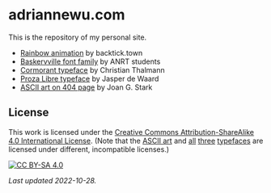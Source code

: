 # adriannewu.com

This is the repository of my personal site.

- [Rainbow animation](https://backtick.town/#1) by backtick.town
- [Baskervville font family](https://github.com/anrt-type/ANRT-Baskervville) by ANRT students
- [Cormorant typeface](https://github.com/CatharsisFonts/Cormorant) by Christian Thalmann
- [Proza Libre typeface](https://github.com/jasperdewaard/Proza-Libre) by Jasper de Waard
- [ASCII art on 404 page](https://www.geocities.ws/SoHo/7373/pets.html) by Joan G. Stark

## License

This work is licensed under the
[Creative Commons Attribution-ShareAlike 4.0 International License][cc-by-sa]. (Note that the [ASCII art](https://www.geocities.ws/SoHo/7373/please.html) and [all](https://adriannewu.com/fonts/Baskervville-OFL.txt) [three](https://adriannewu.com/fonts/Cormorant-OFL.txt) [typefaces](https://adriannewu.com/fonts/ProzaLibre-OFL.txt) are licensed under different, incompatible licenses.)

[![CC BY-SA 4.0][cc-by-sa-image]][cc-by-sa]

[cc-by-sa]: http://creativecommons.org/licenses/by-sa/4.0/

[cc-by-sa-image]: https://licensebuttons.net/l/by-sa/4.0/88x31.png


*Last updated 2022-10-28.*
